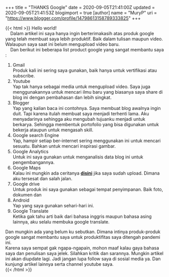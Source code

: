 +++
title = "THANKS Google"
date = 2020-09-05T21:41:00Z
updated = 2020-09-05T21:41:53Z
blogimport = true 
[author]
	name = "MuryP"
	uri = "https://www.blogger.com/profile/14798613158789333825"
+++

{{< html >}}
Hello world!<br />&nbsp; &nbsp; Dalam artikel ini saya hanya ingin berterimakasih atas produk google yang telah membuat saya lebih produktif. Baik dalam tulisan maupun video. Walaupun saya saat ini belum mengupload video baru.<br />&nbsp; &nbsp; Dan berikut ini beberapa list product google yang sangat membantu saya :<br /><ol><li>Gmail</li>Produk kali ini sering saya gunakan, baik hanya untuk vertifikasi atau subscribe. <li>Youtube</li>Yap tak hanya sebagai media untuk mengupload video. Saya juga menggunakannya untuk mencari ilmu baru yang biasanya saya share di blog ini dengan pembahasan dan lebih singkat. <li>Blogger</li>Yap yang kalian baca ini contohnya. Saya membuat blog awalnya ingin duit. Tapi karena itulah membuat saya menjadi terhenti lama. Aku menyadarinya sehingga aku mengubah tujuanku menjadi untuk berkarya. Sehingga membentuk portofolio yang bisa digunakan untuk bekerja ataupun untuk mengasah skill. <li>Google search Engine</li>Yap, hampir setiap ber-internet sering menggunakan ini untuk mencari sesuatu. Bahkan untuk mencari inspirasi gambar. <li>Google Analytics</li>Untuk ini saya gunakan untuk menganalisis data blog ini untuk pengembangannya. <li>Google Maps</li>Kalau ini mungkin ada ceritanya <b><a href="http:/#" target="_blank">disini</a></b> jika saya sudah upload. Dimana aku tersesat dan salah jalan. <li>Google drive</li>Untuk produk ini saya gunakan sebagai tempat penyimpanan. Baik foto, dokumen dan <li>Android</li>Yap yang saya gunakan sehari-hari ini.<br /><li>Google Translate</li>Ketika gak tahu arti baik dari bahasa inggris maupun bahasa asing lainnya, aku selalu membuka google translate.</ol><div>Dan mungkin ada yang belum ku sebutkan. Dimana intinya produk-produk google sangat membantu saya untuk produktifitas saya ditengah pandemi ini.<br />Karena saya sempat gak ngapa-ngapain, mohon maaf kalau gaya bahasa saya dan penulisan saya jelek. Silahkan kritik dan sarannya. Mungkin artikel ini akan diupdate lagi. Jadi jangan lupa follow saya di sosial media ya. Dan kunjungi artikel lainnya serta channel youtube saya.</div>
{{< /html >}}
